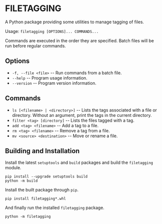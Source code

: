 
FILETAGGING
===========
A Python package providing some utilities to manage tagging of files.

Usage: `filetagging [OPTIONS]... COMMANDS...`

Commands are executed in the order they are specified. Batch files will be run
before regular commands.

Options
-------
 - `-f, --file <file>` -- Run commands from a batch file.
 - `--help` -- Program usage information.
 - `--version` -- Program version information.

Commands
--------
- `ls [<filename> | <directory>]` -- Lists the tags associated with a file or
    directory. Without an argument, print the tags in the current directory.
- `filter <tag> [directory]` -- Lists the files tagged with a tag.
- `add <tag> <filename>` -- Add a tag to a file.
- `rm <tag> <filename>` -- Remove a tag from a file.
- `mv <source> <destination>` -- Move or rename a file.

Building and Installation
-------------------------
Install the latest `setuptools` and `build` packages and build the `filetagging`
module.
```
pip install --upgrade setuptools build
python -m build
```

Install the built package through `pip`.
```
pip install filetagging*.whl
```

And finally run the installed `filetagging` package.
```
python -m filetagging
```
